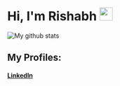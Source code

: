 # Hi, I'm Rishabh <img src="https://raw.githubusercontent.com/vatsa287/vatsa287/master/assets/Hi.gif?raw=true" width="30px">


![My github stats](https://github-readme-stats.vercel.app/api?username=RishabhRyber&count_private=true&show_icons=true&layout=default&include_all_commits=true&theme=dark)


## My Profiles:
#### [**LinkedIn**](https://www.linkedin.com/in/rishabhryber)
